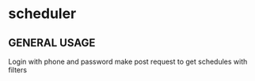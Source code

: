 # scheduler

GENERAL USAGE
----------------------------------------------------------------------------
Login with phone and password
make post request to get schedules with filters

